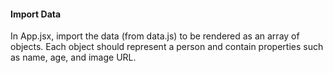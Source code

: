 #### Import Data

In App.jsx, import the data (from data.js) to be rendered as an array of objects. Each object should represent a person and contain properties such as name, age, and image URL.
